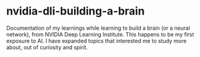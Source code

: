 # nvidia-dli-building-a-brain
Documentation of my learnings while learning to build a brain (or a neural network), from NVIDIA Deep Learning Institute. This happens to be my first exposure to AI. I have expanded topics that interested me to study more about, out of curiosity and spirit.
